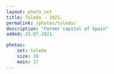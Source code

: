 ```yaml
---
layout: photo_set
title: Toledo - 2021.
permalink: /photos/toledo/
description: "Former capital of Spain"
added: 23.07.2021.

photos:
    set: toledo
    size: 20
    main: 17
---
```

